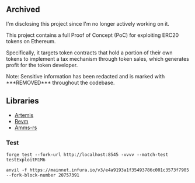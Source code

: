 ## Archived
I'm disclosing this project since I'm no longer actively working on it.  

This project contains a full Proof of Concept (PoC) for exploiting ERC20 tokens on Ethereum.    

Specifically, it targets token contracts that hold a portion of their own tokens to implement a tax mechanism through token sales, which generates profit for the token developer.    

Note: Sensitive information has been redacted and is marked with \*\*\*REMOVED\*\*\* throughout the codebase.

## Libraries
- [Artemis](https://github.com/paradigmxyz/artemis)
- [Revm](https://github.com/bluealloy/revm)
- [Amms-rs](https://github.com/darkforestry/amms-rs)

### Test
`forge test --fork-url http://localhost:8545 -vvvv --match-test testExploitM1M6`

`anvil -f https://mainnet.infura.io/v3/e4a9193a1f35493786c001c3573f7905 --fork-block-number 20757391`

